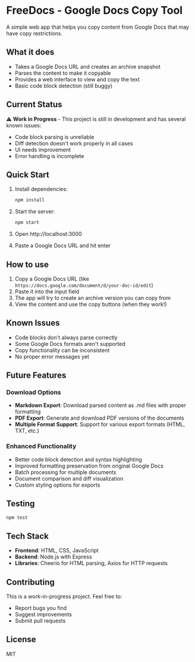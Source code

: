 # FreeDocs - Google Docs Copy Tool

A simple web app that helps you copy content from Google Docs that may have copy restrictions.

## What it does

- Takes a Google Docs URL and creates an archive snapshot
- Parses the content to make it copyable
- Provides a web interface to view and copy the text
- Basic code block detection (still buggy)

## Current Status

⚠️ **Work in Progress** - This project is still in development and has several known issues:

- Code block parsing is unreliable
- Diff detection doesn't work properly in all cases
- UI needs improvement
- Error handling is incomplete

## Quick Start

1. Install dependencies:
   ```bash
   npm install
   ```

2. Start the server:
   ```bash
   npm start
   ```

3. Open http://localhost:3000

4. Paste a Google Docs URL and hit enter

## How to use

1. Copy a Google Docs URL (like `https://docs.google.com/document/d/your-doc-id/edit`)
2. Paste it into the input field
3. The app will try to create an archive version you can copy from
4. View the content and use the copy buttons (when they work!)

## Known Issues

- Code blocks don't always parse correctly
- Some Google Docs formats aren't supported
- Copy functionality can be inconsistent
- No proper error messages yet

## Future Features

### Download Options
- **Markdown Export**: Download parsed content as .md files with proper formatting
- **PDF Export**: Generate and download PDF versions of the documents
- **Multiple Format Support**: Support for various export formats (HTML, TXT, etc.)

### Enhanced Functionality
- Better code block detection and syntax highlighting
- Improved formatting preservation from original Google Docs
- Batch processing for multiple documents
- Document comparison and diff visualization
- Custom styling options for exports

## Testing

```bash
npm test
```

## Tech Stack

- **Frontend**: HTML, CSS, JavaScript
- **Backend**: Node.js with Express
- **Libraries**: Cheerio for HTML parsing, Axios for HTTP requests

## Contributing

This is a work-in-progress project. Feel free to:
- Report bugs you find
- Suggest improvements
- Submit pull requests

## License

MIT
